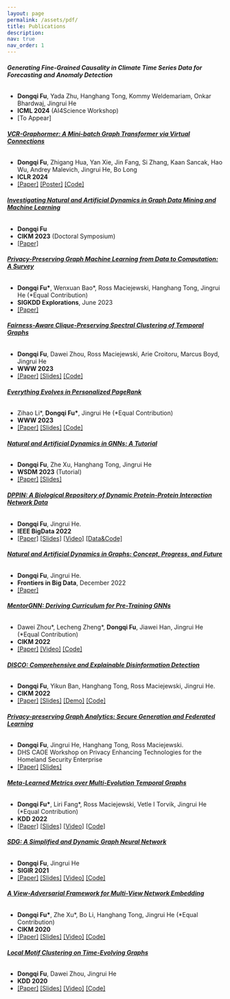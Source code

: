 ```yaml
---
layout: page
permalink: /assets/pdf/
title: Publications
description:
nav: true
nav_order: 1
---
```


<!---
<div style="max-width: 100%; text-align: center;">
  <a href="https://dongqifu.github.io/assets/img/research_scope.png">
  <img src="https://dongqifu.github.io/assets/img/research_scope.png" alt="My Current Research Scope (Stay Tuned)" style="width: 100%; height: auto;">
  </a>
  <p style="font-style: normal;">Graph AI Development</p>
</div>
-->


###### **Generating Fine-Grained Causality in Climate Time Series Data for Forecasting and Anomaly Detection**
+ **Dongqi Fu**, Yada Zhu, Hanghang Tong, Kommy Weldemariam, Onkar Bhardwaj, Jingrui He
+ **ICML 2024** (AI4Science Workshop)
+ [To Appear]
  
<p>  </p>
 
###### [**VCR-Graphormer: A Mini-batch Graph Transformer via Virtual Connections**](https://github.com/DongqiFu/VCR-Graphormer)
+ **Dongqi Fu**, Zhigang Hua, Yan Xie, Jin Fang, Si Zhang, Kaan Sancak, Hao Wu, Andrey Malevich, Jingrui He, Bo Long
+ **ICLR 2024**
+ [[Paper]](https://arxiv.org/pdf/2403.16030.pdf) [[Poster]](https://github.com/DongqiFu/VCR-Graphormer/blob/main/poster.png) [[Code]](https://github.com/DongqiFu/VCR-Graphormer)

<p>  </p>

###### [**Investigating Natural and Artificial Dynamics in Graph Data Mining and Machine Learning**](https://dl.acm.org/doi/10.1145/3583780.3616007)
+ **Dongqi Fu**
+ **CIKM 2023** (Doctoral Symposium)
+ [[Paper]](https://dl.acm.org/doi/pdf/10.1145/3583780.3616007?casa_token=hRzfvZ6LFU8AAAAA:qzcokEzmjVfCTxmd435ynKKH-_Ttt6LcTtPQ4J55B-OCvQGBeNhu_XYZHIcEXkxPL4-hnB0nACOM)

<p>  </p>

###### [**Privacy-Preserving Graph Machine Learning from Data to Computation: A Survey**](https://dl.acm.org/doi/10.1145/3606274.3606280)
+ **Dongqi Fu\***, Wenxuan Bao\*, Ross Maciejewski, Hanghang Tong, Jingrui He (\*Equal Contribution)
+ **SIGKDD Explorations**, June 2023
+ [[Paper]](https://dl.acm.org/doi/pdf/10.1145/3606274.3606280)

<p>  </p>

###### [**Fairness-Aware Clique-Preserving Spectral Clustering of Temporal Graphs**](https://github.com/DongqiFu/F-SEGA)
+ **Dongqi Fu**, Dawei Zhou, Ross Maciejewski, Arie Croitoru, Marcus Boyd, Jingrui He
+ **WWW 2023**
+ [[Paper]](https://dongqifu.github.io/assets/pdf/F-SEGA.pdf) [[Slides]](https://github.com/DongqiFu/F-SEGA/blob/main/slides/WWW'23_F_SEGA_Presentation_Slides.pdf) [[Code]](https://github.com/DongqiFu/F-SEGA/tree/main/code)

<p>  </p>

###### [**Everything Evolves in Personalized PageRank**](https://github.com/DongqiFu/EvePPR)
+ Zihao Li\*, **Dongqi Fu\***, Jingrui He (\*Equal Contribution)
+ **WWW 2023**
+ [[Paper]](https://dongqifu.github.io/assets/pdf/EvePPR.pdf) [[Slides]](https://github.com/DongqiFu/EvePPR/blob/main/slides/WWW'23_EvePPR_Presentation_Slides.pdf) [[Code]](https://github.com/DongqiFu/EvePPR/tree/main/code)

<p>  </p>

###### [**Natural and Artificial Dynamics in GNNs: A Tutorial**](https://github.com/DongqiFu/Natural-and-Artificial-Dynamics-in-GNNs-A-Tutorial)
+ **Dongqi Fu**, Zhe Xu, Hanghang Tong, Jingrui He
+ **WSDM 2023** (Tutorial)
+ [[Paper]](https://dongqifu.github.io/assets/pdf/WSDM-Tutorial-Paper.pdf) [[Slides]](https://github.com/DongqiFu/Natural-and-Artificial-Dynamics-in-GNNs-A-Tutorial/blob/main/WSDM'23%20Tutorial%200227.pdf)

<p>  </p>

###### [**DPPIN: A Biological Repository of Dynamic Protein-Protein Interaction Network Data**](https://github.com/DongqiFu/DPPIN)
+ **Dongqi Fu**, Jingrui He.
+ **IEEE BigData 2022**
+ [[Paper]](https://dongqifu.github.io/assets/pdf/DPPIN.pdf) [[Slides]](https://github.com/DongqiFu/DPPIN/blob/main/IEEE%20BigData'22_DPPIN_Presentation_Slides.pdf) [[Video]](https://ieeecps.org/files/zlu1YJ8c0HLbvS3sNNx3W) [[Data&Code]](https://github.com/DongqiFu/DPPIN)

<p>  </p>

###### [**Natural and Artificial Dynamics in Graphs: Concept, Progress, and Future**](https://www.frontiersin.org/articles/10.3389/fdata.2022.1062637/full)
+ **Dongqi Fu**, Jingrui He.
+ **Frontiers in Big Data**, December 2022
+ [[Paper]](https://dongqifu.github.io/assets/pdf/fdata-05-1062637.pdf)

<p>  </p>

###### [**MentorGNN: Deriving Curriculum for Pre-Training GNNs**](https://dl.acm.org/doi/abs/10.1145/3511808.3557393)
+ Dawei Zhou\*, Lecheng Zheng\*, **Dongqi Fu**, Jiawei Han, Jingrui He (\*Equal Contribution)
+ **CIKM 2022**
+ [[Paper]](https://arxiv.org/pdf/2208.09905.pdf) [[Video]](https://dl.acm.org/action/downloadSupplement?doi=10.1145%2F3511808.3557393&file=CIKM+Presentation.mp4) [[Code]](https://github.com/Leo02016/MentorGNN)

<p>  </p>

###### [**DISCO: Comprehensive and Explainable Disinformation Detection**](https://github.com/DongqiFu/DISCO)
+ **Dongqi Fu**, Yikun Ban, Hanghang Tong, Ross Maciejewski, Jingrui He.
+ **CIKM 2022**
+ [[Paper]](https://dongqifu.github.io/assets/pdf/DISCO.pdf) [[Slides]](https://github.com/DongqiFu/DISCO/blob/main/slides/CIKM'22_DISCO_Presentation_Slides.pdf) [[Demo]](https://drive.google.com/file/d/1Nhw1veqjIN9SBz1RLJPDTRVTHuknfjHl/edit) [[Code]](https://github.com/DongqiFu/DISCO)

<p>  </p>

###### [**Privacy-preserving Graph Analytics: Secure Generation and Federated Learning**](https://specialevents.asu.edu/website/37457/accepted-white-papers/)
+ **Dongqi Fu**, Jingrui He, Hanghang Tong, Ross Maciejewski.
+ DHS CAOE Workshop on Privacy Enhancing Technologies for the Homeland Security Enterprise
+ [[Paper]](https://arxiv.org/pdf/2207.00048.pdf) [[Slides]](https://dongqifu.github.io/assets/pdf/PETS4HASE'22_Presentation_Slides.pdf)

<p>  </p>

###### [**Meta-Learned Metrics over Multi-Evolution Temporal Graphs**](https://github.com/DongqiFu/Temp-GFSM)
+ **Dongqi Fu\***, Liri Fang\*, Ross Maciejewski, Vetle I Torvik, Jingrui He (\*Equal Contribution)
+ **KDD 2022**
+ [[Paper]](https://dongqifu.github.io/assets/pdf/Temp-GFSM.pdf) [[Slides]](https://github.com/DongqiFu/Temp-GFSM/blob/main/Slides/KDD'22_Temp-GFSM_Presentation_Slides.pdf) [[Video]](https://dl.acm.org/action/downloadSupplement?doi=10.1145%2F3534678.3539313&file=KDD22-fp0916.mp4) [[Code]](https://github.com/LiriFang/Temp-GFSM)

<p>  </p>

###### [**SDG: A Simplified and Dynamic Graph Neural Network**](https://github.com/DongqiFu/SDG)
+ **Dongqi Fu**, Jingrui He
+ **SIGIR 2021**
+ [[Paper]](https://dongqifu.github.io/assets/pdf/SDG.pdf) [[Slides]](https://github.com/DongqiFu/SDG/blob/main/slides/SIGIR'21_SDG_Presentation_Slides.pdf) [[Video]](https://dl.acm.org/action/downloadSupplement?doi=10.1145%2F3404835.3463059&file=sp1515_prerecorded_video.mp4) [[Code]](https://github.com/DongqiFu/SDG)

<p>  </p>

###### [**A View-Adversarial Framework for Multi-View Network Embedding**](https://github.com/DongqiFu/VANE)
+ **Dongqi Fu\***, Zhe Xu\*, Bo Li, Hanghang Tong, Jingrui He (\*Equal Contribution)
+ **CIKM 2020**
+ [[Paper]](https://dongqifu.github.io/assets/pdf/VANE.pdf) [[Slides]](https://github.com/DongqiFu/VANE/blob/master/slides/CIKM'20_VANE_Presentation_Slides.pdf) [[Video]](https://dl.acm.org/action/downloadSupplement?doi=10.1145%2F3340531.3412127&file=3340531.3412127.mp4&download=true) [[Code]](https://github.com/pricexu/VANE)

<p>  </p>

###### [**Local Motif Clustering on Time-Evolving Graphs**](https://github.com/DongqiFu/L-MEGA)
+ **Dongqi Fu**, Dawei Zhou, Jingrui He
+ **KDD 2020**
+ [[Paper]](https://dongqifu.github.io/assets/pdf/L-MEGA.pdf) [[Slides]](https://github.com/DongqiFu/L-MEGA/blob/master/slides/KDD'20_L-MEGA_Slides.pdf) [[Video]](https://www.youtube.com/watch?v=2Z-SS1IchGc&feature=emb_title) [[Code]](https://github.com/DongqiFu/L-MEGA)
